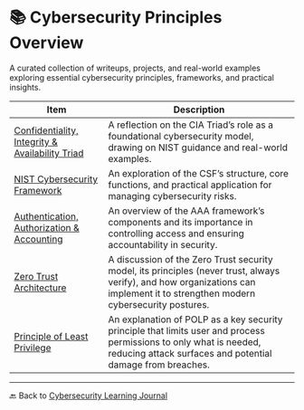 # 📚 Cybersecurity Principles Overview

A curated collection of writeups, projects, and real-world examples exploring essential cybersecurity principles, frameworks, and practical insights.

| Item | Description |
|------|-------------|
| [Confidentiality, Integrity & Availability Triad](cia-triad.md) | A reflection on the CIA Triad’s role as a foundational cybersecurity model, drawing on NIST guidance and real-world examples. |
| [NIST Cybersecurity Framework](nist-csf.md) | An exploration of the CSF’s structure, core functions, and practical application for managing cybersecurity risks. |
| [Authentication, Authorization & Accounting](aaa.md) | An overview of the AAA framework’s components and its importance in controlling access and ensuring accountability in security. |
| [Zero Trust Architecture](zero-trust.md) | A discussion of the Zero Trust security model, its principles (never trust, always verify), and how organizations can implement it to strengthen modern cybersecurity postures. |
| [Principle of Least Privilege](polp.md) | An explanation of POLP as a key security principle that limits user and process permissions to only what is needed, reducing attack surfaces and potential damage from breaches. |

---

🔙 Back to [Cybersecurity Learning Journal](../README.md)
